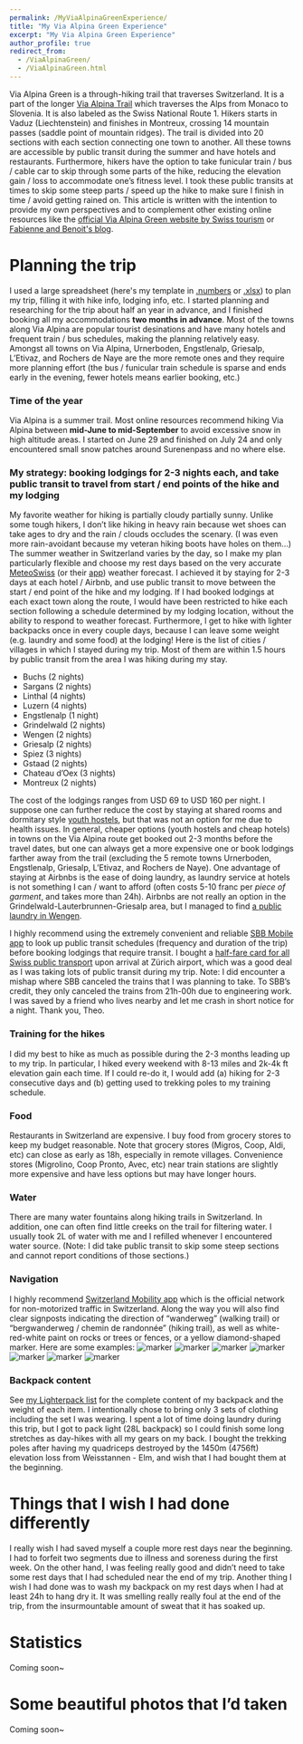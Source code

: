```yaml
---
permalink: /MyViaAlpinaGreenExperience/
title: "My Via Alpina Green Experience"
excerpt: "My Via Alpina Green Experience"
author_profile: true
redirect_from: 
  - /ViaAlpinaGreen/
  - /ViaAlpinaGreen.html
---
```



Via Alpina Green is a through-hiking trail that traverses Switzerland. It is a part of the longer [Via Alpina Trail](http://www.via-alpina.org/en/) which traverses the Alps from Monaco to Slovenia. It is also labeled as the Swiss National Route 1. Hikers starts in Vaduz (Liechtenstein) and finishes in Montreux, crossing 14 mountain passes (saddle point of mountain ridges). The trail is divided into 20 sections with each section connecting one town to another. All these towns are accessible by public transit during the summer and have hotels and restaurants. Furthermore, hikers have the option to take funicular train / bus / cable car to skip through some parts of the hike, reducing the elevation gain / loss to accommodate one’s fitness level. I took these public transits at times to skip some steep parts / speed up the hike to make sure I finish in time / avoid getting rained on. This article is written with the intention to provide my own perspectives and to complement other existing online resources like the [official Via Alpina Green website by Swiss tourism](https://www.myswitzerland.com/en-us/experiences/summer-autumn/hiking/via-alpina/) or [Fabienne and Benoit's blog](https://www.novo-monde.com/en/backpacking-switzerland/via-alpina-hike/).

# Planning the trip
I used a large spreadsheet (here's my template in [.numbers](/files/ViaAlpinaGreen.numbers) or [.xlsx](/files/ViaAlpinaGreen.xlsx)) to plan my trip, filling it with hike info, lodging info, etc. I started planning and researching for the trip about half an year in advance, and I finished booking all my accommodations **two months in advance**. Most of the towns along Via Alpina are popular tourist desinations and have many hotels and frequent train / bus schedules, making the planning relatively easy. Amongst all towns on Via Alpina, Urnerboden, Engstlenalp, Griesalp, L’Etivaz, and Rochers de Naye are the more remote ones and they require more planning effort (the bus / funicular train schedule is sparse and ends early in the evening, fewer hotels means earlier booking, etc.) 

### Time of the year
Via Alpina is a summer trail. Most online resources recommend hiking Via Alpina between **mid-June to mid-September** to avoid excessive snow in high altitude areas. I started on June 29 and finished on July 24 and only encountered small snow patches around Surenenpass and no where else. 

### My strategy: booking lodgings for 2-3 nights each, and take public transit to travel from start / end points of the hike and my lodging
My favorite weather for hiking is partially cloudy partially sunny. Unlike some tough hikers, I don’t like hiking in heavy rain because wet shoes can take ages to dry and the rain / clouds occludes the scenary. (I was even more rain-avoidant because my veteran hiking boots have holes on them...) The summer weather in Switzerland varies by the day, so I make my plan particularly flexible and choose my rest days based on the very accurate [MeteoSwiss](https://www.meteoswiss.admin.ch/#tab=forecast-map) (or their [app](https://apps.apple.com/app/id589772015)) weather forecast. I achieved it by staying for 2-3 days at each hotel / Airbnb, and use public transit to move between the start / end point of the hike and my lodging. If I had booked lodgings at each exact town along the route, I would have been restricted to hike each section following a schedule determined by my lodging location, without the ability to respond to weather forecast. Furthermore, I get to hike with lighter backpacks once in every couple days, because I can leave some weight (e.g. laundry and some food) at the lodging! Here is the list of cities / villages in which I stayed during my trip. Most of them are within 1.5 hours by public transit from the area I was hiking during my stay. 

* Buchs (2 nights)
* Sargans (2 nights)
* Linthal (4 nights)
* Luzern (4 nights)
* Engstlenalp (1 night)
* Grindelwald (2 nights)
* Wengen (2 nights) 
* Griesalp (2 nights)
* Spiez (3 nights)
* Gstaad (2 nights)
* Chateau d’Oex (3 nights)
* Montreux (2 nights)

The cost of the lodgings ranges from USD 69 to USD 160 per night. I suppose one can further reduce the cost by staying at shared rooms and dormitary style [youth hostels](https://www.youthhostel.ch/en/hostels/), but that was not an option for me due to health issues. In general, cheaper options (youth hostels and cheap hotels) in towns on the Via Alpina route get booked out 2-3 months before the travel dates, but one can always get a more expensive one or book lodgings farther away from the trail (excluding the 5 remote towns Urnerboden, Engstlenalp, Griesalp, L’Etivaz, and Rochers de Naye). One advantage of staying at Airbnbs is the ease of doing laundry, as laundry service at hotels is not something I can / want to afford (often costs 5-10 franc per *piece of garment*, and takes more than 24h). Airbnbs are not really an option in the Grindelwald-Lauterbrunnen-Griesalp area, but I managed to find [a public laundry in Wengen](https://maps.app.goo.gl/QqtAKrqsjQBAjgNT6?g_st=ic).

I highly recommend using the extremely convenient and reliable [SBB Mobile app](https://apps.apple.com/app/id294855237) to look up public transit schedules (frequency and duration of the trip) before booking lodgings that require transit. I bought a [half-fare card for all Swiss public transport](https://www.swiss-pass.ch/swiss-half-fare-card/) upon arrival at Zürich airport, which was a good deal as I was taking lots of public transit during my trip. Note: I did encounter a mishap where SBB canceled the trains that I was planning to take. To SBB’s credit, they only canceled the trains from 21h-00h due to engineering work. I was saved by a friend who lives nearby and let me crash in short notice for a night. Thank you, Theo.

### Training for the hikes
I did my best to hike as much as possible during the 2-3 months leading up to my trip. In particular, I hiked every weekend with 8-13 miles and 2k-4k ft elevation gain each time. If I could re-do it, I would add (a) hiking for 2-3 consecutive days and (b) getting used to trekking poles to my training schedule. 

### Food
Restaurants in Switzerland are expensive. I buy food from grocery stores to keep my budget reasonable. Note that grocery stores (Migros, Coop, Aldi, etc) can close as early as 18h, especially in remote villages. Convenience stores (Migrolino, Coop Pronto, Avec, etc) near train stations are slightly more expensive and have less options but may have longer hours.

### Water
There are many water fountains along hiking trails in Switzerland. In addition, one can often find little creeks on the trail for filtering water. I usually took 2L of water with me and I refilled whenever I encountered water source. (Note: I did take public transit to skip some steep sections and cannot report conditions of those sections.)

### Navigation
I highly recommend [Switzerland Mobility app](https://apps.apple.com/app/id527194959) which is the official network for non-motorized traffic in Switzerland. Along the way you will also find clear signposts indicating the direction of “wanderweg” (walking trail) or “bergwanderweg / chemin de randonnée” (hiking trail), as well as white-red-white paint on rocks or trees or fences, or a yellow diamond-shaped marker. Here are some examples:
![marker](/images/MyViaAlpinaExperience/marker1.JPG)
![marker](/images/MyViaAlpinaExperience/marker2.JPG)
![marker](/images/MyViaAlpinaExperience/marker3.JPG)
![marker](/images/MyViaAlpinaExperience/marker4.JPG)
![marker](/images/MyViaAlpinaExperience/marker5.JPG)
![marker](/images/MyViaAlpinaExperience/marker6.JPG)
![marker](/images/MyViaAlpinaExperience/marker7.JPG)

### Backpack content
See [my Lighterpack list](https://lighterpack.com/r/90onsm) for the complete content of my backpack and the weight of each item. I intentionally chose to bring only 3 sets of clothing including the set I was wearing. I spent a lot of time doing laundry during this trip, but I got to pack light (28L backpack) so I could finish some long stretches as day-hikes with all my gears on my back. I bought the trekking poles after having my quadriceps destroyed by the 1450m (4756ft) elevation loss from Weisstannen - Elm, and wish that I had bought them at the beginning.  

# Things that I wish I had done differently
I really wish I had saved myself a couple more rest days near the beginning. I had to forfeit two segments due to illness and soreness during the first week. On the other hand, I was feeling really good and didn’t need to take some rest days that I had scheduled near the end of my trip. Another thing I wish I had done was to wash my backpack on my rest days when I had at least 24h to hang dry it. It was smelling really really foul at the end of the trip, from the insurmountable amount of sweat that it has soaked up.

# Statistics
Coming soon~

# Some beautiful photos that I’d taken
Coming soon~
